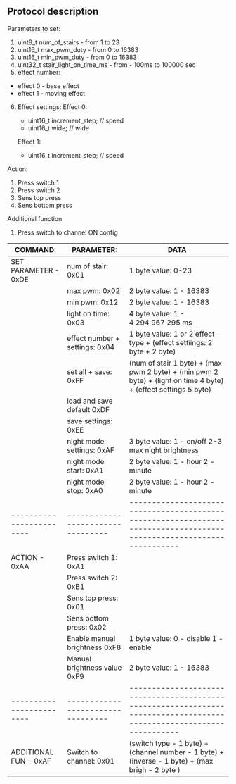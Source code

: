 ## Protocol description

Parameters to set:
1) uint8_t num_of_stairs - from 1 to 23
2) uint16_t max_pwm_duty - from 0 to 16383
3) uint16_t min_pwm_duty - from 0 to 16383
4) uint32_t stair_light_on_time_ms - from - 100ms to 100000 sec
5) effect number:
 - effect 0 - base effect
 - effect 1 - moving effect
6) Effect settings:
    Effect 0:
    - uint16_t increment_step;    // speed 
    - uint16_t wide;              // wide

    Effect 1:
    - uint16_t increment_step;    // speed

Action:
1) Press switch 1 
2) Press switch 2 
3) Sens top press
4) Sens bottom press


Additional function
1) Press switch to channel ON config


| COMMAND:                | PARAMETER:                      | DATA  
| ------------------------|---------------------------------|--------------------------------------------------------------------------------------------------------------------|
| SET PARAMETER - 0xDE    | num of stair:             0x01  | 1 byte value: 0-23                                                                                                 |
|                         | max pwm:                  0x02  | 2 byte value: 1 - 16383                                                                                            |
|                         | min pwm:                  0x12  | 2 byte value: 1 - 16383                                                                                            |
|                         | light on time:            0x03  | 4 byte value: 1 - 4 294 967 295 ms                                                                                 |
|                         | effect number + settings: 0x04  | 1 byte value: 1 or 2 effect type + (effect settiings: 2 byte + 2 byte)                                             |
|                         | set all + save:           0xFF  | (num of stair 1 byte) + (max pwm 2 byte) + (min pwm 2 byte) + (light on time 4 byte) + (effect settings 5 byte)    |
|                         | load and save default     0xDF  |                                                                                                                    |
|                         | save settings:            0xEE  |                                                                                                                    |
|                         | night mode settings:      0xAF  | 3 byte value: 1 - on/off 2-3 max night brightness                                                                  |
|                         | night mode start:         0xA1  | 2 byte value: 1 - hour 2 - minute                                                                                  |
|                         | night mode stop:          0xA0  | 2 byte value: 1 - hour 2 - minute                                                                                  |
| ------------------------|---------------------------------|--------------------------------------------------------------------------------------------------------------------|
| ACTION - 0xAA           | Press switch 1:           0xA1  |                                                                                                                    |
|                         | Press switch 2:           0xB1  |                                                                                                                    |
|                         | Sens top press:           0x01  |                                                                                                                    |
|                         | Sens bottom press:        0x02  |                                                                                                                    |
|                         | Enable manual brightness  0xF8  | 1 byte value: 0 - disable 1 - enable                                                                               |
|                         | Manual brightness value   0xF9  | 2 byte value: 1 - 16383                                                                                            |
| ------------------------|---------------------------------|--------------------------------------------------------------------------------------------------------------------|
| ADDITIONAL FUN - 0xAF   | Switch to channel:        0x01  | (switch type - 1 byte) + (channel number - 1 byte) + (inverse - 1 byte) + (max brigh - 2 byte )                    |










